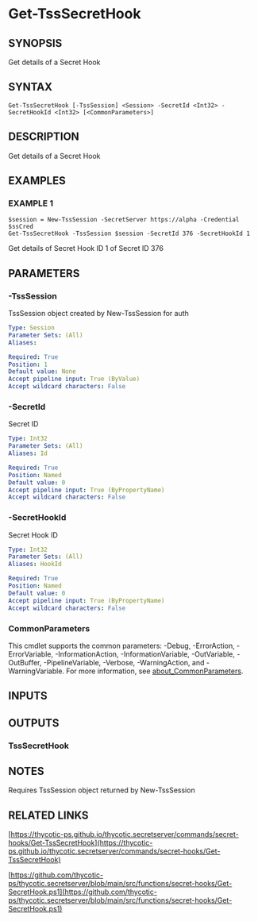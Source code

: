 # Get-TssSecretHook

## SYNOPSIS
Get details of a Secret Hook

## SYNTAX

```
Get-TssSecretHook [-TssSession] <Session> -SecretId <Int32> -SecretHookId <Int32> [<CommonParameters>]
```

## DESCRIPTION
Get details of a Secret Hook

## EXAMPLES

### EXAMPLE 1
```
$session = New-TssSession -SecretServer https://alpha -Credential $ssCred
Get-TssSecretHook -TssSession $session -SecretId 376 -SecretHookId 1
```

Get details of Secret Hook ID 1 of Secret ID 376

## PARAMETERS

### -TssSession
TssSession object created by New-TssSession for auth

```yaml
Type: Session
Parameter Sets: (All)
Aliases:

Required: True
Position: 1
Default value: None
Accept pipeline input: True (ByValue)
Accept wildcard characters: False
```

### -SecretId
Secret ID

```yaml
Type: Int32
Parameter Sets: (All)
Aliases: Id

Required: True
Position: Named
Default value: 0
Accept pipeline input: True (ByPropertyName)
Accept wildcard characters: False
```

### -SecretHookId
Secret Hook ID

```yaml
Type: Int32
Parameter Sets: (All)
Aliases: HookId

Required: True
Position: Named
Default value: 0
Accept pipeline input: True (ByPropertyName)
Accept wildcard characters: False
```

### CommonParameters
This cmdlet supports the common parameters: -Debug, -ErrorAction, -ErrorVariable, -InformationAction, -InformationVariable, -OutVariable, -OutBuffer, -PipelineVariable, -Verbose, -WarningAction, and -WarningVariable. For more information, see [about_CommonParameters](http://go.microsoft.com/fwlink/?LinkID=113216).

## INPUTS

## OUTPUTS

### TssSecretHook
## NOTES
Requires TssSession object returned by New-TssSession

## RELATED LINKS

[https://thycotic-ps.github.io/thycotic.secretserver/commands/secret-hooks/Get-TssSecretHook](https://thycotic-ps.github.io/thycotic.secretserver/commands/secret-hooks/Get-TssSecretHook)

[https://github.com/thycotic-ps/thycotic.secretserver/blob/main/src/functions/secret-hooks/Get-SecretHook.ps1](https://github.com/thycotic-ps/thycotic.secretserver/blob/main/src/functions/secret-hooks/Get-SecretHook.ps1)

